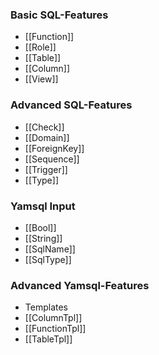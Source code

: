 ### Basic SQL-Features

* [[Function]]
* [[Role]]
* [[Table]]
 * [[Column]]
* [[View]]

### Advanced SQL-Features
* [[Check]]
* [[Domain]]
* [[ForeignKey]]
* [[Sequence]]
* [[Trigger]]
* [[Type]]

### Yamsql Input
* [[Bool]]
* [[String]]
* [[SqlName]]
* [[SqlType]]

### Advanced Yamsql-Features
* Templates
 * [[ColumnTpl]]
 * [[FunctionTpl]]
 * [[TableTpl]]
